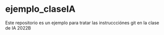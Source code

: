 # ejemplo_claseIA
Este repositorio es un ejemplo para tratar las instruccciónes git en la clase de IA 2022B
